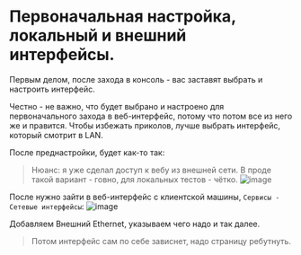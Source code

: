 # Первоначальная настройка, локальный и внешний интерфейсы.

Первым делом, после захода в консоль - вас заставят выбрать и настроить интерфейс. 

Честно - не важно, что будет выбрано и настроено для первоначального захода в веб-интерфейс, потому что потом все из него же и правится.
Чтобы избежать приколов, лучше выбрать интерфейс, который смотрит в LAN.

После преднастройки, будет как-то так:

> Нюанс: я уже сделал доступ к вебу из внешней сети. В проде такой вариант - говно, для локальных тестов - чётко.
![image](https://github.com/user-attachments/assets/6d1a6da3-d115-4653-9b54-05ddc7ec8357)

После нужно зайти в веб-интерфейс с клиентской машины, `Сервисы - Сетевые интерфейсы`:
![image](https://github.com/user-attachments/assets/7def3a62-a3f6-4626-8607-25e843d69bca)

Добавляем Внешний Ethernet, указываем чего надо и так далее.
> Потом интерфейс сам по себе зависнет, надо страницу ребутнуть.
